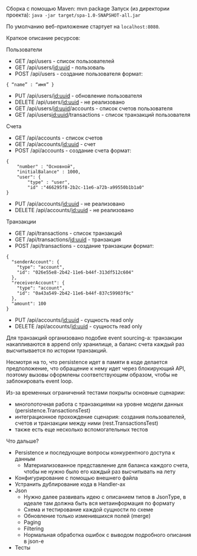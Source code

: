 Сборка с помощью Maven: 
mvn package
Запуск (из директории проекта):
`java -jar target/spa-1.0-SNAPSHOT-all.jar`

По умолчанию веб-приложение стартует на `localhost:8080`.

Краткое описание ресурсов:

Пользователи
* GET /api/users - список пользователей
* GET /api/users/<id:uuid> - пользоваль
* POST /api/users - создание пользователя
формат: 
```
{ “name” : “имя” }
```
* PUT /api/users/<id:uuid> - обновление пользователя
* DELETE /api/users/<id:uuid> - не реализовано
* GET /api/users/<id:uuid>/accounts - список счетов пользователя
* GET /api/users<id:uuid>/transactions - список транзакций пользователя

Счета
* GET /api/accounts - список cчетов
* GET /api/accounts/<id:uuid> - счет
* POST /api/accounts - создание счета
формат: 
```
{
    "number" : "Основной",
    "initialBalance" : 1000,
    "user": {
        "type" : "user",
        "id" :"466295f8-2b2c-11e6-a72b-a99550b1b1a0"
}
```
* PUT /api/accounts/<id:uuid> - не реализовано
* DELETE /api/accounts/<id:uuid> - не реализовано

Транзакции
* GET /api/transactions - список транзакций
* GET /api/transactions/<id:uuid> - транзакция
* POST /api/transactions - создание транзакции
формат: 
```
{
  "senderAccount": {
    "type": "account",
    "id": "026e55e8-2b42-11e6-b44f-313df512c604"
  },
  "receiverAccount": {
    "type": "account",
    "id": "0a43a549-2b42-11e6-b44f-837c59903f9c"
  },
  "amount": 100
}
```
* PUT /api/accounts/<id:uuid> - сущность read only
* DELETE /api/accounts/<id:uuid> - сущность read only

Для транзакций организовано подобие event sourcing-а: транзакции накапливаются в append only хранилище, а баланс счета каждый раз высчитывается по истории транзакций.

Несмотря на то, что persistence идет в памяти в коде делается предположение, что обращение к нему идет через блокирующий API, поэтому вызовы оформлены соответствующим образом, чтобы не заблокировать event loop.

Из-за временных ограничений тестами покрыты основные сценарии:
* многопоточная работа с транзакциями на уровне модели данных (persistence.TransactionsTest)
* интеграционное прохождение сценария: создания пользователей, счетов и транзакции между ними (rest.TransactionsTest)
* также есть еще несколько вспомогательных тестов

Что дальше?
* Persistence и последующие вопросы конкурентного доступа к данным
    * Материализованное представление для баланса каждого счета, чтобы не нужно было его каждый раз высчитывать на лету
* Конфигурирование с помощью внешнего файла
* Устранить дублирование кода в Handler-ах
* Json
    * Нужно далее развивать идею с описанием типов в JsonType, в идеале там должна быть вся метаинформация по формату
    * Схема и тестирование каждой сущности по схеме
    * Обновление только изменившихся полей (merge)
    * Paging
    * Filtering
    * Нормальная обработка ошибок с выводом подробного описания в json-е
* Тесты
